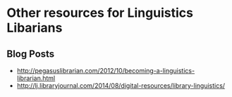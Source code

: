 # Other resources for Linguistics Libarians
## Blog Posts
* http://pegasuslibrarian.com/2012/10/becoming-a-linguistics-librarian.html
* http://lj.libraryjournal.com/2014/08/digital-resources/library-linguistics/
